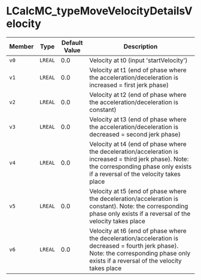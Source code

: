 # LCalcMC_typeMoveVelocityDetailsVelocity

| Member | Type | Default Value | Description |
|--------|------|---------------|-------------|
| `v0` | `LREAL` | 0.0 | Velocity at t0 (input 'startVelocity') |
| `v1` | `LREAL` | 0.0 | Velocity at t1 (end of phase where the acceleration/deceleration is increased = first jerk phase) |
| `v2` | `LREAL` | 0.0 | Velocity at t2 (end of phase where the acceleration/deceleration is constant) |
| `v3` | `LREAL` | 0.0 | Velocity at t3 (end of phase where the acceleration/deceleration is decreased = second jerk phase) |
| `v4` | `LREAL` | 0.0 | Velocity at t4 (end of phase where the deceleration/acceleration is increased = third jerk phase). Note: the corresponding phase only exists if a reversal of the velocity takes place |
| `v5` | `LREAL` | 0.0 | Velocity at t5 (end of phase where the deceleration/acceleration is constant). Note: the corresponding phase only exists if a reversal of the velocity takes place |
| `v6` | `LREAL` | 0.0 | Velocity at t6 (end of phase where the deceleration/acceleration is decreased = fourth jerk phase). Note: the corresponding phase only exists if a reversal of the velocity takes place |
